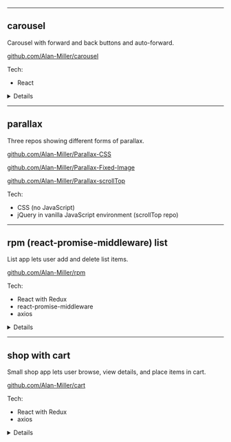 
---

## carousel  
Carousel with forward and back buttons and auto-forward.

[github.com/Alan-Miller/carousel](https://github.com/Alan-Miller/carousel)

Tech:
* React

<details>
<summary>Details</summary>

* setInterval changes photos automatically.
* Back and Forward buttons change photo manually and restarts automatic interval.
</details>

---
  
## parallax
Three repos showing different forms of parallax.

[github.com/Alan-Miller/Parallax-CSS](https://github.com/Alan-Miller/Parallax-CSS)

[github.com/Alan-Miller/Parallax-Fixed-Image](https://github.com/Alan-Miller/Parallax-Fixed-Image)

[github.com/Alan-Miller/Parallax-scrollTop](https://github.com/Alan-Miller/Parallax-scrollTop)

Tech:
* CSS (no JavaScript)
* jQuery in vanilla JavaScript environment (scrollTop repo)

---
  
## rpm (react-promise-middleware) list
List app lets user add and delete list items.

[github.com/Alan-Miller/rpm](https://github.com/Alan-Miller/rpm)

Tech:
* React with Redux
* react-promise-middleware
* axios

<details>
<summary>Details</summary>

* Component fires Redux action with promise on payload. Promise resolves with teacher data from database.
* Form adds new teachers on Redux using react-promise-middleware to make axios requests.
* Clicking a teacher in the list deletes the teacher from the database.
</details>

---
  
## shop with cart
Small shop app lets user browse, view details, and place items in cart. 

[github.com/Alan-Miller/cart](https://github.com/Alan-Miller/cart)

Tech:
* React with Redux
* axios

<details>
<summary>Details</summary>

* Shop button makes axios request to outside API and stores response on Redux.
* Clicking a product makes axios request using product ID to get product details, storing response on Redux.
* Add To Cart button pushes product into array stored on Redux. The number of items in the cart is updated in the header (Cart button).
</details>
